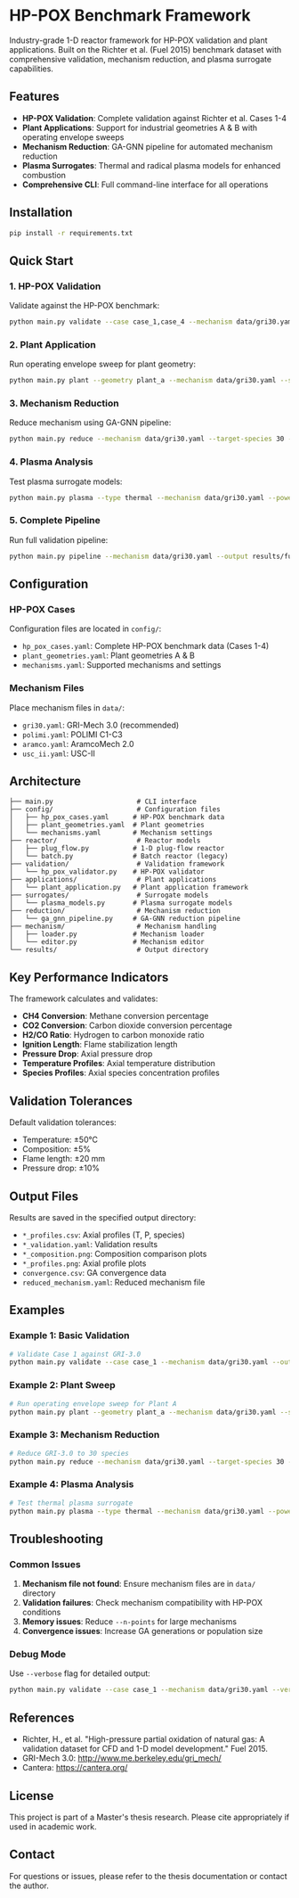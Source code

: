 # HP-POX Benchmark Framework

Industry-grade 1-D reactor framework for HP-POX validation and plant applications. Built on the Richter et al. (Fuel 2015) benchmark dataset with comprehensive validation, mechanism reduction, and plasma surrogate capabilities.

## Features

- **HP-POX Validation**: Complete validation against Richter et al. Cases 1-4
- **Plant Applications**: Support for industrial geometries A & B with operating envelope sweeps
- **Mechanism Reduction**: GA-GNN pipeline for automated mechanism reduction
- **Plasma Surrogates**: Thermal and radical plasma models for enhanced combustion
- **Comprehensive CLI**: Full command-line interface for all operations

## Installation

```bash
pip install -r requirements.txt
```

## Quick Start

### 1. HP-POX Validation

Validate against the HP-POX benchmark:

```bash
python main.py validate --case case_1,case_4 --mechanism data/gri30.yaml
```

### 2. Plant Application

Run operating envelope sweep for plant geometry:

```bash
python main.py plant --geometry plant_a --mechanism data/gri30.yaml --sweep
```

### 3. Mechanism Reduction

Reduce mechanism using GA-GNN pipeline:

```bash
python main.py reduce --mechanism data/gri30.yaml --target-species 30 --cases case_1,case_4
```

### 4. Plasma Analysis

Test plasma surrogate models:

```bash
python main.py plasma --type thermal --mechanism data/gri30.yaml --power-range 50,100,150,200
```

### 5. Complete Pipeline

Run full validation pipeline:

```bash
python main.py pipeline --mechanism data/gri30.yaml --output results/full_validation
```

## Configuration

### HP-POX Cases

Configuration files are located in `config/`:

- `hp_pox_cases.yaml`: Complete HP-POX benchmark data (Cases 1-4)
- `plant_geometries.yaml`: Plant geometries A & B
- `mechanisms.yaml`: Supported mechanisms and settings

### Mechanism Files

Place mechanism files in `data/`:

- `gri30.yaml`: GRI-Mech 3.0 (recommended)
- `polimi.yaml`: POLIMI C1-C3
- `aramco.yaml`: AramcoMech 2.0
- `usc_ii.yaml`: USC-II

## Architecture

```
├── main.py                     # CLI interface
├── config/                     # Configuration files
│   ├── hp_pox_cases.yaml      # HP-POX benchmark data
│   ├── plant_geometries.yaml  # Plant geometries
│   └── mechanisms.yaml        # Mechanism settings
├── reactor/                    # Reactor models
│   ├── plug_flow.py           # 1-D plug-flow reactor
│   └── batch.py               # Batch reactor (legacy)
├── validation/                 # Validation framework
│   └── hp_pox_validator.py    # HP-POX validator
├── applications/               # Plant applications
│   └── plant_application.py   # Plant application framework
├── surrogates/                 # Surrogate models
│   └── plasma_models.py       # Plasma surrogate models
├── reduction/                  # Mechanism reduction
│   └── ga_gnn_pipeline.py     # GA-GNN reduction pipeline
├── mechanism/                  # Mechanism handling
│   ├── loader.py              # Mechanism loader
│   └── editor.py              # Mechanism editor
└── results/                    # Output directory
```

## Key Performance Indicators

The framework calculates and validates:

- **CH4 Conversion**: Methane conversion percentage
- **CO2 Conversion**: Carbon dioxide conversion percentage
- **H2/CO Ratio**: Hydrogen to carbon monoxide ratio
- **Ignition Length**: Flame stabilization length
- **Pressure Drop**: Axial pressure drop
- **Temperature Profiles**: Axial temperature distribution
- **Species Profiles**: Axial species concentration profiles

## Validation Tolerances

Default validation tolerances:

- Temperature: ±50°C
- Composition: ±5%
- Flame length: ±20 mm
- Pressure drop: ±10%

## Output Files

Results are saved in the specified output directory:

- `*_profiles.csv`: Axial profiles (T, P, species)
- `*_validation.yaml`: Validation results
- `*_composition.png`: Composition comparison plots
- `*_profiles.png`: Axial profile plots
- `convergence.csv`: GA convergence data
- `reduced_mechanism.yaml`: Reduced mechanism file

## Examples

### Example 1: Basic Validation

```bash
# Validate Case 1 against GRI-3.0
python main.py validate --case case_1 --mechanism data/gri30.yaml --output results/case1
```

### Example 2: Plant Sweep

```bash
# Run operating envelope sweep for Plant A
python main.py plant --geometry plant_a --mechanism data/gri30.yaml --sweep --output results/plant_a_sweep
```

### Example 3: Mechanism Reduction

```bash
# Reduce GRI-3.0 to 30 species
python main.py reduce --mechanism data/gri30.yaml --target-species 30 --cases case_1,case_4 --generations 50
```

### Example 4: Plasma Analysis

```bash
# Test thermal plasma surrogate
python main.py plasma --type thermal --mechanism data/gri30.yaml --power-range 50,100,150,200,250,300
```

## Troubleshooting

### Common Issues

1. **Mechanism file not found**: Ensure mechanism files are in `data/` directory
2. **Validation failures**: Check mechanism compatibility with HP-POX conditions
3. **Memory issues**: Reduce `--n-points` for large mechanisms
4. **Convergence issues**: Increase GA generations or population size

### Debug Mode

Use `--verbose` flag for detailed output:

```bash
python main.py validate --case case_1 --mechanism data/gri30.yaml --verbose
```

## References

- Richter, H., et al. "High-pressure partial oxidation of natural gas: A validation dataset for CFD and 1-D model development." Fuel 2015.
- GRI-Mech 3.0: http://www.me.berkeley.edu/gri_mech/
- Cantera: https://cantera.org/

## License

This project is part of a Master's thesis research. Please cite appropriately if used in academic work.

## Contact

For questions or issues, please refer to the thesis documentation or contact the author.

